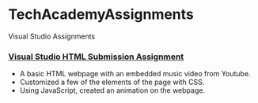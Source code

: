 # TechAcademyAssignments
 Visual Studio Assignments
 
 ### [Visual Studio HTML Submission Assignment](https://github.com/Kelinz74/TechAcademyAssignments/tree/main/Favorite%20Music%20Video)
 - A basic HTML webpage with an embedded music video from Youtube.
 - Customized a few of the elements of the page with CSS.
 - Using JavaScript, created an animation on the webpage.
 
